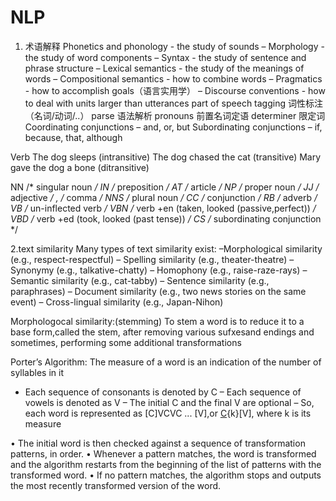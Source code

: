 # NLP
1. 术语解释
Phonetics and phonology - the study of sounds
– Morphology - the study of word components
– Syntax - the study of sentence and phrase structure
– Lexical semantics - the study of the meanings of words
– Compositional semantics - how to combine words
– Pragmatics - how to accomplish goals（语言实用学）
– Discourse conventions - how to deal with units larger than utterances
part of speech tagging 词性标注（名词/动词/..）
parse 语法解析
pronouns 前置名词定语
determiner 限定词
Coordinating conjunctions – and, or, but
Subordinating conjunctions – if, because, that, although

Verb
The dog sleeps (intransitive)
The dog chased the cat (transitive)
Mary gave the dog a bone (ditransitive)

NN /* singular noun */
IN /* preposition */
AT /* article */
NP /* proper noun */
JJ /* adjective */
, /* comma */
NNS /* plural noun */
CC /* conjunction */
RB /* adverb */
VB /* un-inflected verb */
VBN /* verb +en (taken, looked (passive,perfect)) */
VBD /* verb +ed (took, looked (past tense)) */
CS /* subordinating conjunction */ 


2.text similarity
Many types of text similarity exist:
–Morphological similarity (e.g., respect-respectful)
– Spelling similarity (e.g., theater-theatre)
– Synonymy (e.g., talkative-chatty)
– Homophony (e.g., raise-raze-rays)
– Semantic similarity (e.g., cat-tabby)
– Sentence similarity (e.g., paraphrases)
– Document similarity (e.g., two news stories on the same
event)
– Cross-lingual similarity (e.g., Japan-Nihon)

Morphologocal similarity:(stemming)
To stem a word is to reduce it to a base form,called the stem, after removing various sufxesand endings and sometimes, performing some additional transformations

Porter’s Algorithm:
The measure of a word is an indication of the number of syllables in it
- Each sequence of consonants is denoted by C
– Each sequence of vowels is denoted as V
– The initial C and the final V are optional
– So, each word is represented as [C]VCVC ... [V],or [C](VC){k}[V], where k is its measure

• The initial word is then checked against a sequence of transformation patterns, in order.
• Whenever a pattern matches, the word is transformed and the algorithm restarts from the beginning of the list of
patterns with the transformed word.
• If no pattern matches, the algorithm stops and outputs the most recently transformed version of the word.









 






